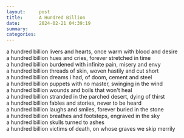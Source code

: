 ```yaml
---
layout:     post
title:      A Hundred Billion
date:       2024-02-21 04:39:19
summary:    
categories:
---
```


a hundred billion livers and hearts, once warm with blood and desire\
a hundred billion hues and cries, forever stretched in time\
a hundred billion burdened with infinite pain, misery and envy\
a hundred billion threads of skin, woven hastily and cut short\
a hundred billion dreams i had, of doom, cement and steel\
a hundred billion puppets with no master, swinging in the wind\
a hundred billion wounds and boils that won't heal\
a hundred billion stranded in the parched desert, dying of thirst\
a hundred billion fables and stories, never to be heard\
a hundred billion laughs and smiles, forever buried in the stone\
a hundred billion breathes and footsteps, engraved in the sky\
a hundred billion skulls turned to ashes\
a hundred billion victims of death, on whose graves we skip merrily
